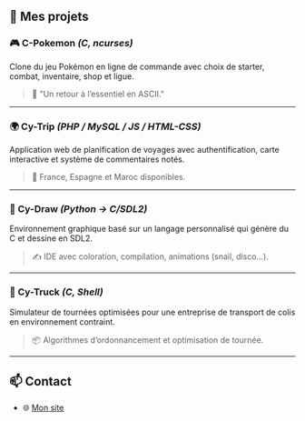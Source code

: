## 🚀 Mes projets 

### 🎮 C-Pokemon *(C, ncurses)*
Clone du jeu Pokémon en ligne de commande avec choix de starter, combat, inventaire, shop et ligue.  
> 💬 "Un retour à l’essentiel en ASCII."

---

### 🌍 Cy-Trip *(PHP / MySQL / JS / HTML-CSS)*  
Application web de planification de voyages avec authentification, carte interactive et système de commentaires notés.  
> 🧭 France, Espagne et Maroc disponibles.

---

### 🧠 Cy-Draw *(Python → C/SDL2)*  
Environnement graphique basé sur un langage personnalisé qui génère du C et dessine en SDL2.  
> ✍️ IDE avec coloration, compilation, animations (snail, disco…).

---

### 🚚 Cy-Truck *(C, Shell)*  
Simulateur de tournées optimisées pour une entreprise de transport de colis en environnement contraint.  
> 📦 Algorithmes d’ordonnancement et optimisation de tournée.

---

## 📫 Contact

- 🌐 [Mon site](https://abdel95j.github.io/portfolio/)

